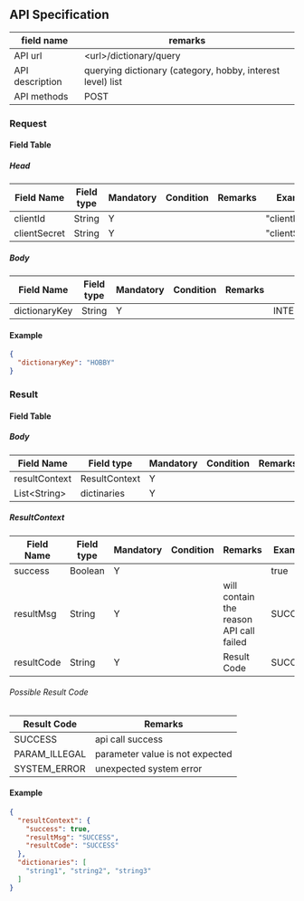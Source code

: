 ## API Specification

| field name      | remarks                                                    |
| --------------- | ---------------------------------------------------------- |
| API url         | \<url\>/dictionary/query                                   |
| API description | querying dictionary (category, hobby, interest level) list |
| API methods     | POST                                                       |

### Request

#### Field Table

##### Head

| Field Name   | Field type | Mandatory | Condition | Remarks | Example        |
| ------------ | ---------- | --------- | --------- | ------- | -------------- |
| clientId     | String     | Y         |           |         | "clientId"     |
| clientSecret | String     | Y         |           |         | "clientSecret" |

##### Body

| Field Name    | Field type | Mandatory | Condition | Remarks | Example                                                        |
| ------------- | ---------- | --------- | --------- | ------- | -------------------------------------------------------------- |
| dictionaryKey | String     | Y         |           |         | INTEREST_LEVEL,CATEGORY,HOBBY,GENDER,ITEM_SORTING,SORTING_TYPE |

#### Example

```json
{
  "dictionaryKey": "HOBBY"
}
```

### Result

#### Field Table

##### Body

| Field Name     | Field type    | Mandatory | Condition | Remarks | Example |
| -------------- | ------------- | --------- | --------- | ------- | ------- |
| resultContext  | ResultContext | Y         |           |         |         |
| List\<String\> | dictinaries   | Y         |           |         |         |

##### ResultContext

| Field Name | Field type | Mandatory | Condition | Remarks                                 | Example |
| ---------- | ---------- | --------- | --------- | --------------------------------------- | ------- |
| success    | Boolean    | Y         |           |                                         | true    |
| resultMsg  | String     | Y         |           | will contain the reason API call failed | SUCCESS |
| resultCode | String     | Y         |           | Result Code                             | SUCCESS |

###### Possible Result Code

| Result Code   | Remarks                         |
| ------------- | ------------------------------- |
| SUCCESS       | api call success                |
| PARAM_ILLEGAL | parameter value is not expected |
| SYSTEM_ERROR  | unexpected system error         |

#### Example

```json
{
  "resultContext": {
    "success": true,
    "resultMsg": "SUCCESS",
    "resultCode": "SUCCESS"
  },
  "dictionaries": [
    "string1", "string2", "string3"
  ]
}
```
